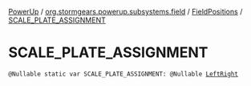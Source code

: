 [PowerUp](../../index.md) / [org.stormgears.powerup.subsystems.field](../index.md) / [FieldPositions](index.md) / [SCALE_PLATE_ASSIGNMENT](./-s-c-a-l-e_-p-l-a-t-e_-a-s-s-i-g-n-m-e-n-t.md)

# SCALE_PLATE_ASSIGNMENT

`@Nullable static var SCALE_PLATE_ASSIGNMENT: @Nullable `[`LeftRight`](-left-right/index.md)